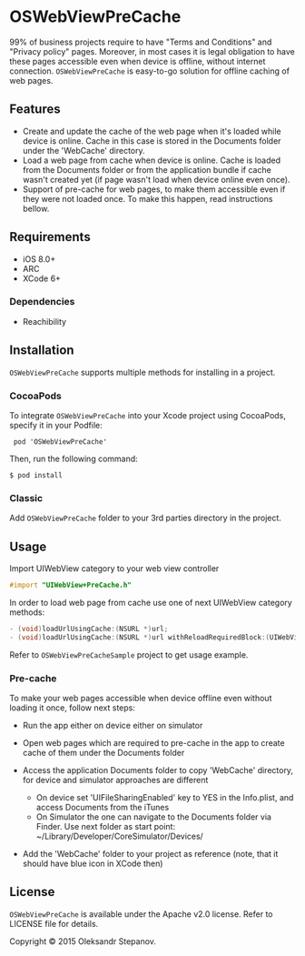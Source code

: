 # OSWebViewPreCache

99% of business projects require to have "Terms and Conditions" and "Privacy policy" pages. Moreover, in most cases it is legal obligation to have these pages accessible even when device is offline, without internet connection.
`OSWebViewPreCache` is easy-to-go solution for offline caching of web pages.

## Features

* Create and update the cache of the web page when it's loaded while device is online. Cache in this case is stored in the Documents folder under the 'WebCache' directory.
* Load a web page from cache when device is online. Cache is loaded from the Documents folder or from the application bundle if cache wasn't created yet (if page wasn't load when device online even once).
* Support of pre-cache for web pages, to make them accessible even if they were not loaded once. To make this happen, read instructions bellow.

## Requirements

* iOS 8.0+
* ARC
* XCode 6+
 
### Dependencies

* Reachibility

## Installation

`OSWebViewPreCache` supports multiple methods for installing in a project.

### CocoaPods
To integrate `OSWebViewPreCache` into your Xcode project using CocoaPods, specify it in your Podfile:

```
 pod 'OSWebViewPreCache'
``` 

Then, run the following command:

``` 
$ pod install
``` 

### Classic
Add `OSWebViewPreCache` folder to your 3rd parties directory in the project.

## Usage

Import UIWebView category to your web view controller

``` objective-c
#import "UIWebView+PreCache.h"
```

In order to load web page from cache use one of next UIWebView category methods:

``` objective-c
- (void)loadUrlUsingCache:(NSURL *)url;
- (void)loadUrlUsingCache:(NSURL *)url withReloadRequiredBlock:(UIWebViewPreCacheReloadRequiredBlock)block;
```

Refer to `OSWebViewPreCacheSample` project to get usage example.

### Pre-cache

To make your web pages accessible when device offline even without loading it once, follow next steps:

 * Run the app either on device either on simulator
 * Open web pages which are required to pre-cache in the app to create cache of them under the Documents folder
 * Access the application Documents folder to copy 'WebCache' directory, for device and simulator approaches are different
    * On device set 'UIFileSharingEnabled' key to YES in the Info.plist, and access Documents from the iTunes
    * On Simulator the one can navigate to the Documents folder via Finder. Use next folder as start point:     ~/Library/Developer/CoreSimulator/Devices/

 * Add the 'WebCache' folder to your project as reference (note, that it should have blue icon in XCode then)

## License

`OSWebViewPreCache` is available under the Apache v2.0 license.
Refer to LICENSE file for details.

Copyright © 2015 Oleksandr Stepanov.
